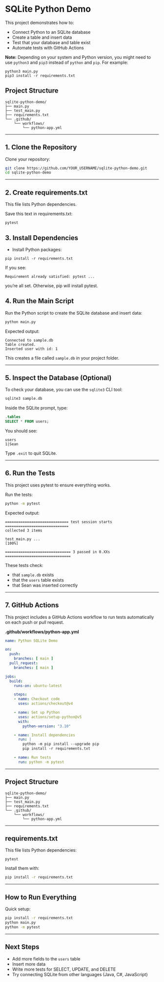 # SQLite Python Demo

This project demonstrates how to:

- Connect Python to an SQLite database
- Create a table and insert data
- Test that your database and table exist
- Automate tests with GitHub Actions

**Note:** Depending on your system and Python version, you might need to use `python3` and `pip3` instead of `python` and `pip`. For example:

```
python3 main.py
pip3 install -r requirements.txt
```

## Project Structure

```
sqlite-python-demo/
├── main.py
├── test_main.py
├── requirements.txt
└── .github/
    └── workflows/
        └── python-app.yml
```


---

## 1. Clone the Repository

Clone your repository:

```bash
git clone https://github.com/YOUR_USERNAME/sqlite-python-demo.git
cd sqlite-python-demo
```
---

## 2. Create requirements.txt

This file lists Python dependencies.

Save this text in requirements.txt:
```
pytest
```

## 3. Install Dependencies

* Install Python packages:
```
pip install -r requirements.txt
```

If you see:
```
Requirement already satisfied: pytest ...
```
you’re all set. Otherwise, pip will install pytest.

## 4. Run the Main Script

Run the Python script to create the SQLite database and insert data:

```bash
python main.py
```

Expected output:

```
Connected to sample.db
Table created.
Inserted user with id: 1
```

This creates a file called `sample.db` in your project folder.

---

## 5. Inspect the Database (Optional)

To check your database, you can use the `sqlite3` CLI tool:

```bash
sqlite3 sample.db
```

Inside the SQLite prompt, type:

```sql
.tables
SELECT * FROM users;
```

You should see:

```
users
1|Sean
```

Type `.exit` to quit SQLite.

---

## 6. Run the Tests

This project uses pytest to ensure everything works.

Run the tests:

```bash
python -m pytest
```

Expected output:

```
============================= test session starts =============================
collected 3 items

test_main.py ...                                                     [100%]

============================== 3 passed in 0.XXs ==============================
```

These tests check:

- that `sample.db` exists
- that the `users` table exists
- that Sean was inserted correctly

---

## 7. GitHub Actions

This project includes a GitHub Actions workflow to run tests automatically on each push or pull request.

**.github/workflows/python-app.yml**

```yaml
name: Python SQLite Demo

on:
  push:
    branches: [ main ]
  pull_request:
    branches: [ main ]

jobs:
  build:
    runs-on: ubuntu-latest

    steps:
    - name: Checkout code
      uses: actions/checkout@v4

    - name: Set up Python
      uses: actions/setup-python@v5
      with:
        python-version: "3.10"

    - name: Install dependencies
      run: |
        python -m pip install --upgrade pip
        pip install -r requirements.txt

    - name: Run tests
      run: python -m pytest
```

---

## Project Structure

```
sqlite-python-demo/
├── main.py
├── test_main.py
├── requirements.txt
└── .github/
    └── workflows/
        └── python-app.yml
```

---

## requirements.txt

This file lists Python dependencies:

```
pytest
```

Install them with:

```bash
pip install -r requirements.txt
```

---

## How to Run Everything

Quick setup:

```bash
pip install -r requirements.txt
python main.py
python -m pytest
```

---

## Next Steps

- Add more fields to the `users` table
- Insert more data
- Write more tests for SELECT, UPDATE, and DELETE
- Try connecting SQLite from other languages (Java, C#, JavaScript)
